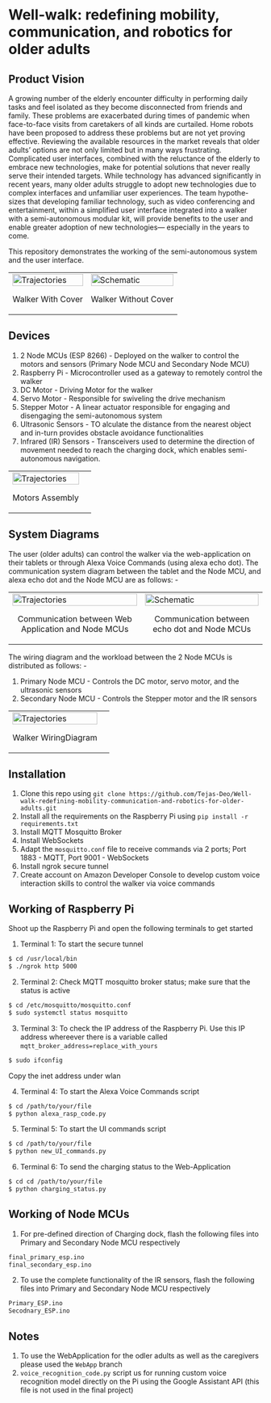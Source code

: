 # Well-walk: redefining mobility, communication, and robotics for older adults

## Product Vision
A growing number of the elderly encounter difficulty in performing daily tasks and feel isolated as they become disconnected from friends and family. These problems are exacerbated during times of pandemic when 
face-to-face visits from caretakers of all kinds are curtailed. Home robots have been proposed to address these problems but are not yet proving effective. Reviewing the available resources in the market reveals that older
adults’ options are not only limited but in many ways frustrating. Complicated user interfaces, combined with the reluctance of the elderly to embrace new technologies, make for potential solutions that never really
serve their intended targets. While technology has advanced significantly in recent years, many older adults struggle to adopt new technologies due to complex interfaces and unfamiliar user experiences. The team hypothe-
sizes that developing familiar technology, such as video conferencing and entertainment, within a simplified user interface integrated into a walker with a semi-autonomous modular kit, will provide benefits to the user 
and enable greater adoption of new technologies— especially in the years to come.

This repository demonstrates the working of the semi-autonomous system and the user interface.

<table>
  <tr>
    <td>
      <img src="/Readme_images/walker_with_cover.png" alt="Trajectories" width="100%">
      <p align="center">Walker With Cover</p>
    </td>
    <td>
      <img src="/Readme_images/walker_without_cover.png" alt="Schematic" width="100%">
      <p align="center">Walker Without Cover</p>
    </td>
  </tr>
</table>


## Devices
1. 2 Node MCUs (ESP 8266) - Deployed on the walker to control the motors and sensors (Primary Node MCU and Secondary Node MCU)
2. Raspberry Pi - Microcontroller used as a gateway to remotely control the walker
3. DC Motor - Driving Motor for the walker
4. Servo Motor - Responsible for swiveling the drive mechanism
5. Stepper Motor - A linear actuator responsible for engaging and disengaging the semi-autonomous system
6. Ultrasonic Sensors - TO alculate the distance from the nearest object and in-turn provides obstacle avoidance functionalities
7. Infrared (IR) Sensors - Transceivers used to determine the direction of movement needed to reach the charging dock, which enables semi-autonomous navigation.


<table>
  <tr>
    <td>
      <img src="/Readme_images/motors_assembly.png" alt="Trajectories" width="100%">
      <p align="center">Motors Assembly</p>
    </td>
    <td>
</table> 


## System Diagrams
The user (older adults) can control the walker via the web-application on their tablets or through Alexa Voice Commands (using alexa echo dot). The communication system diagram between the tablet and the Node MCU, and 
alexa echo dot and the Node MCU are as follows: -

<table>
  <tr>
    <td>
      <img src="/Readme_images/ui_microcontroller_communication.png" alt="Trajectories" width="100%">
      <p align="center">Communication between Web Application and Node MCUs</p>
    </td>
    <td>
      <img src="/Readme_images/voice_microcontroller_comunication.png" alt="Schematic" width="100%">
      <p align="center">Communication between echo dot and Node MCUs</p>
    </td>
  </tr>
</table>


The wiring diagram and the workload between the 2 Node MCUs is distributed as follows: -
1. Primary Node MCU - Controls the DC motor, servo motor, and the ultrasonic sensors
2. Secondary Node MCU - Controls the Stepper motor and the IR sensors

<table>
  <tr>
    <td>
      <img src="/Readme_images/WiringSchematic-1.png" alt="Trajectories" width="100%">
      <p align="center">Walker WiringDiagram</p>
    </td>
    <td>
</table> 


## Installation
1. Clone this repo using `git clone https://github.com/Tejas-Deo/Well-walk-redefining-mobility-communication-and-robotics-for-older-adults.git`
2. Install all the requirements on the Raspberry Pi using `pip install -r requirements.txt`
3. Install MQTT Mosquitto Broker
4. Install WebSockets
5. Adapt the `mosquitto.conf` file to receive commands via 2 ports; Port 1883 - MQTT, Port 9001 - WebSockets
6. Install ngrok secure tunnel
7. Create account on Amazon Developer Console to develop custom voice interaction skills to control the walker via voice commands
  

## Working of Raspberry Pi
Shoot up the Raspberry Pi and open the following terminals to get started
1. Terminal 1: To start the secure tunnel
```bash
$ cd /usr/local/bin
$ ./ngrok http 5000
```

2. Terminal 2: Check MQTT mosquitto broker status; make sure that the status is active
```bash
$ cd /etc/mosquitto/mosquitto.conf
$ sudo systemctl status mosquitto
```

3. Terminal 3: To check the IP address of the Raspberry Pi. Use this IP address whereever there is a variable called `mqtt_broker_address=replace_with_yours`
```bash
$ sudo ifconfig
```
Copy the inet address under wlan

4. Terminal 4: To start the Alexa Voice Commands script
```bash
$ cd /path/to/your/file
$ python alexa_rasp_code.py
```

5. Terminal 5: To start the UI commands script
```bash
$ cd /path/to/your/file
$ python new_UI_commands.py
```

6. Terminal 6: To send the charging status to the Web-Application
```bash
$ cd cd /path/to/your/file
$ python charging_status.py
```

## Working of Node MCUs
1. For pre-defined direction of Charging dock, flash the following files into Primary and Secondary Node MCU respectively
```bash
final_primary_esp.ino
final_secondary_esp.ino
```

2. To use the complete functionality of the IR sensors, flash the following files into Primary and Secondary Node MCU respectively
```bash
Primary_ESP.ino
Secodnary_ESP.ino
```


## Notes
1. To use the WebApplication for the odler adults as well as the caregivers please used the `WebApp` branch
2. `voice_recognition_code.py` script us for running custom voice recognition model directly on the Pi using the Google Assistant API (this file is not used in the final project)

